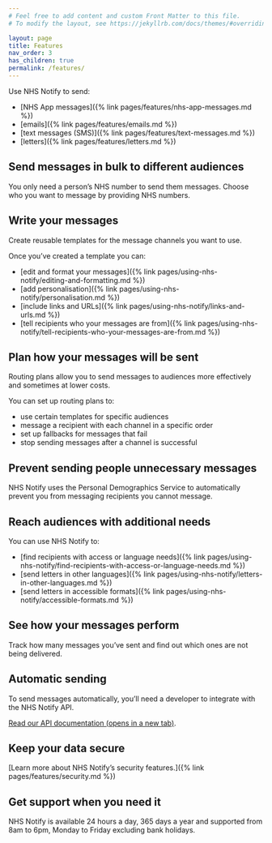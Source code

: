 ```yaml
---
# Feel free to add content and custom Front Matter to this file.
# To modify the layout, see https://jekyllrb.com/docs/themes/#overriding-theme-defaults

layout: page
title: Features
nav_order: 3
has_children: true
permalink: /features/
---
```


Use NHS Notify to send:

- [NHS App messages]({% link pages/features/nhs-app-messages.md %})
- [emails]({% link pages/features/emails.md %})
- [text messages (SMS)]({% link pages/features/text-messages.md %})
- [letters]({% link pages/features/letters.md %})

## Send messages in bulk to different audiences

You only need a person’s NHS number to send them messages. Choose who you want to message by providing NHS numbers.

## Write your messages

Create reusable templates for the message channels you want to use.

Once you’ve created a template you can:

- [edit and format your messages]({% link pages/using-nhs-notify/editing-and-formatting.md %})
- [add personalisation]({% link pages/using-nhs-notify/personalisation.md %})
- [include links and URLs]({% link pages/using-nhs-notify/links-and-urls.md %})
- [tell recipients who your messages are from]({% link pages/using-nhs-notify/tell-recipients-who-your-messages-are-from.md %})

## Plan how your messages will be sent

Routing plans allow you to send messages to audiences more effectively and sometimes at lower costs.

You can set up routing plans to:

- use certain templates for specific audiences
- message a recipient with each channel in a specific order
- set up fallbacks for messages that fail
- stop sending messages after a channel is successful

## Prevent sending people unnecessary messages

NHS Notify uses the Personal Demographics Service to automatically prevent you from messaging recipients you cannot message.

## Reach audiences with additional needs

You can use NHS Notify to:

- [find recipients with access or language needs]({% link pages/using-nhs-notify/find-recipients-with-access-or-language-needs.md %})
- [send letters in other languages]({% link pages/using-nhs-notify/letters-in-other-languages.md %})
- [send letters in accessible formats]({% link pages/using-nhs-notify/accessible-formats.md %})

## See how your messages perform

Track how many messages you’ve sent and find out which ones are not being delivered.

## Automatic sending

To send messages automatically, you’ll need a developer to integrate with the NHS Notify API.

<a href="https://digital.nhs.uk/developer/api-catalogue/nhs-notify" target="_blank">Read our API documentation (opens in a new tab)</a>.

## Keep your data secure

[Learn more about NHS Notify’s security features.]({% link pages/features/security.md %})

## Get support when you need it

NHS Notify is available 24 hours a day, 365 days a year and supported from 8am to 6pm, Monday to Friday excluding bank holidays.
